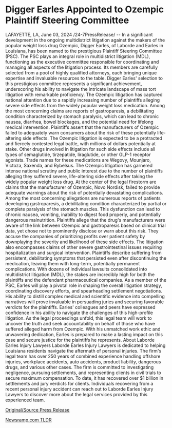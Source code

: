 # Digger Earles Appointed to Ozempic Plaintiff Steering Committee

LAFAYETTE, LA, June 03, 2024 /24-7PressRelease/ -- In a significant development in the ongoing multidistrict litigation against the makers of the popular weight loss drug Ozempic, Digger Earles, of Laborde and Earles in Louisiana, has been named to the prestigious Plaintiff Steering Committee (PSC).   The PSC plays an integral role in multidistrict litigation (MDL), functioning as the executive committee responsible for coordinating and managing all aspects of the litigation process. Its members are carefully selected from a pool of highly qualified attorneys, each bringing unique expertise and invaluable resources to the table.   Digger Earles' selection to this prestigious committee represents a significant achievement, underscoring his ability to navigate the intricate landscape of mass tort litigation with remarkable proficiency.  The Ozempic litigation has captured national attention due to a rapidly increasing number of plaintiffs alleging severe side effects from the widely popular weight loss medication. Among the most concerning claims are reports of gastroparesis, a debilitating condition characterized by stomach paralysis, which can lead to chronic nausea, diarrhea, bowel blockages, and the potential need for lifelong medical intervention.   Plaintiffs assert that the manufacturers of Ozempic failed to adequately warn consumers about the risk of these potentially life-altering side effects. The Ozempic litigation is expected to be a protracted and fiercely contested legal battle, with millions of dollars potentially at stake.   Other drugs involved in litigation for such side effects include all types of semaglutide, tirzepatide, liraglutide, or other GLP-1 receptor agonists. Trade names for these medications are Wegovy, Mounjaro, Victoza, Saxenda, and Rybelsus.  The Ozempic litigation has garnered intense national scrutiny and public interest due to the number of plaintiffs alleging they suffered severe, life-altering side effects after taking the widely popular weight loss drug.  At the center of the legal firestorm are claims that the manufacturer of Ozempic, Novo Nordisk, failed to provide adequate warnings about the risk of potentially devastating complications.  Among the most concerning allegations are numerous reports of patients developing gastroparesis, a debilitating condition characterized by partial or complete paralysis of the stomach muscles. This dysfunction can lead to chronic nausea, vomiting, inability to digest food properly, and potentially dangerous malnutrition.   Plaintiffs allege that the drug's manufacturers were aware of the link between Ozempic and gastroparesis based on clinical trial data, yet chose not to prominently disclose or warn about this risk. They accuse the companies of prioritizing profits over patient safety by downplaying the severity and likelihood of these side effects.  The litigation also encompasses claims of other severe gastrointestinal issues requiring hospitalization and surgical intervention. Plaintiffs describe suffering from persistent, debilitating symptoms that persisted even after discontinuing the medication, leaving them with long-term, potentially permanent complications.  With dozens of individual lawsuits consolidated into multidistrict litigation (MDL), the stakes are incredibly high for both the plaintiffs and the defendant pharmaceutical companies.   As a member of the PSC, Earles will play a pivotal role in shaping the overall litigation strategy, coordinating discovery efforts, and spearheading settlement negotiations. His ability to distill complex medical and scientific evidence into compelling narratives will prove invaluable in persuading juries and securing favorable verdicts for the plaintiffs.  Earles' colleagues and peers have expressed confidence in his ability to navigate the challenges of this high-profile litigation.   As the legal proceedings unfold, this legal team will work to uncover the truth and seek accountability on behalf of those who have suffered alleged harm from Ozempic. With his unmatched work ethic and unwavering dedication, Earles is prepared to make a lasting impact on this case and secure justice for the plaintiffs he represents.  About Laborde Earles Injury Lawyers  Laborde Earles Injury Lawyers is dedicated to helping Louisiana residents navigate the aftermath of personal injuries. The firm's legal team has over 250 years of combined experience handling offshore injuries, workplace accidents, auto accidents, product liability, dangerous drugs, and various other cases.  The firm is committed to investigating negligence, pursuing settlements, and representing clients in civil trials to secure maximum compensation. To date, it has recovered over $1 billion in settlements and jury verdicts for clients.  Individuals recovering from a recent personal injury accident can reach out to Laborde Earles Injury Lawyers to discover more about the legal services provided by this experienced team. 

[Original/Source Press Release](https://www.24-7pressrelease.com/press-release/511303/digger-earles-appointed-to-ozempic-plaintiff-steering-committee) 

[Newsramp.com TLDR](https://newsramp.com/None) 